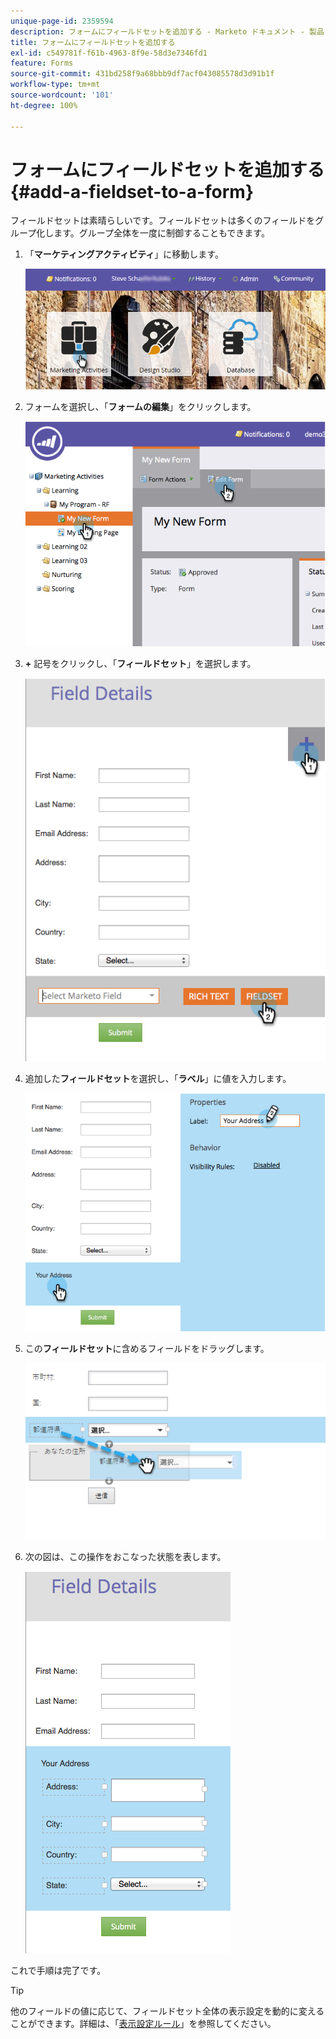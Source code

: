 ```yaml
---
unique-page-id: 2359594
description: フォームにフィールドセットを追加する - Marketo ドキュメント - 製品ドキュメント
title: フォームにフィールドセットを追加する
exl-id: c549781f-f61b-4963-8f9e-58d3e7346fd1
feature: Forms
source-git-commit: 431bd258f9a68bbb9df7acf043085578d3d91b1f
workflow-type: tm+mt
source-wordcount: '101'
ht-degree: 100%

---
```


# フォームにフィールドセットを追加する {#add-a-fieldset-to-a-form}

フィールドセットは素晴らしいです。フィールドセットは多くのフィールドをグループ化します。グループ全体を一度に制御することもできます。

1. 「**マーケティングアクティビティ**」に移動します。

   ![](assets/login-marketing-activities-1.png)

1. フォームを選択し、「**フォームの編集**」をクリックします。

   ![](assets/image2014-9-15-15-3a1-3a22.png)

1. **+** 記号をクリックし、「**フィールドセット**」を選択します。

   ![](assets/image2014-9-15-15-3a1-3a43.png)

1. 追加した&#x200B;**フィールドセット**&#x200B;を選択し、「**ラベル**」に値を入力します。

   ![](assets/image2014-9-15-15-3a2-3a0.png)

1. この&#x200B;**フィールドセット**&#x200B;に含めるフィールドをドラッグします。

   ![](assets/image2014-9-15-15-3a2-3a13.png)

1. 次の図は、この操作をおこなった状態を表します。

   ![](assets/image2014-9-15-15-3a2-3a31.png)

これで手順は完了です。

>[!TIP]
>
>他のフィールドの値に応じて、フィールドセット全体の表示設定を動的に変えることができます。詳細は、「[表示設定ルール](/help/marketo/product-docs/demand-generation/forms/form-fields/dynamically-toggle-visibility-of-a-form-field.md)」を参照してください。
